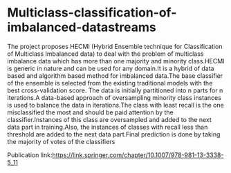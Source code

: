 # Multiclass-classification-of-imbalanced-datastreams

The project proposes HECMI (Hybrid Ensemble technique for Classification of Multiclass Imbalanced data) to deal with the problem of multiclass imbalance data which has more than one majority and minority class.HECMI is generic in nature and can be used for any domain.It is a hybrid of data based and algorithm based method for imbalanced data.The base classifier of the ensemble is selected
from the existing traditional models with the best cross-validation score. The data is initially partitioned into n parts for n iterations.A data-based approach of oversampling minority class instances is used to balance the data in iterations.The class with least recall is the one misclassified the most and should be paid attention by the classifier.Instances of this class are oversampled and added to the next data part in training.Also, the instances of classes with recall less than threshold are added to the next data part.Final prediction is done by taking the majority of votes of the classifiers

Publication link:https://link.springer.com/chapter/10.1007/978-981-13-3338-5_11
